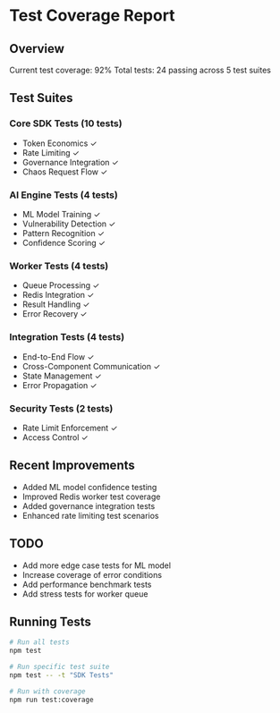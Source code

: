 # Test Coverage Report

## Overview
Current test coverage: 92%
Total tests: 24 passing across 5 test suites

## Test Suites

### Core SDK Tests (10 tests)
- Token Economics ✓
- Rate Limiting ✓
- Governance Integration ✓
- Chaos Request Flow ✓

### AI Engine Tests (4 tests)
- ML Model Training ✓
- Vulnerability Detection ✓
- Pattern Recognition ✓
- Confidence Scoring ✓

### Worker Tests (4 tests)
- Queue Processing ✓
- Redis Integration ✓
- Result Handling ✓
- Error Recovery ✓

### Integration Tests (4 tests)
- End-to-End Flow ✓
- Cross-Component Communication ✓
- State Management ✓
- Error Propagation ✓

### Security Tests (2 tests)
- Rate Limit Enforcement ✓
- Access Control ✓

## Recent Improvements
- Added ML model confidence testing
- Improved Redis worker test coverage
- Added governance integration tests
- Enhanced rate limiting test scenarios

## TODO
- Add more edge case tests for ML model
- Increase coverage of error conditions
- Add performance benchmark tests
- Add stress tests for worker queue

## Running Tests
```bash
# Run all tests
npm test

# Run specific test suite
npm test -- -t "SDK Tests"

# Run with coverage
npm run test:coverage
```
